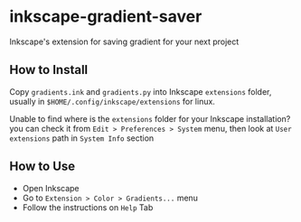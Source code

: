 # inkscape-gradient-saver
Inkscape's extension for saving gradient for your next project

## How to Install
Copy `gradients.ink` and `gradients.py` into Inkscape `extensions` folder,
usually in `$HOME/.config/inkscape/extensions` for linux.

Unable to find where is the `extensions` folder for your Inkscape installation?
you can check it from `Edit > Preferences > System` menu, then look at `User extensions` path in `System Info` section

## How to Use
- Open Inkscape
- Go to `Extension > Color > Gradients...` menu
- Follow the instructions on `Help` Tab